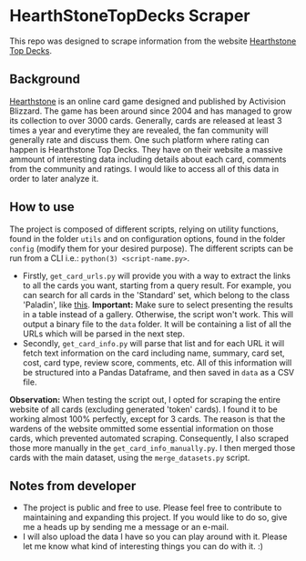# HearthStoneTopDecks Scraper
This repo was designed to scrape information from the website [Hearthstone Top Decks](https://www.hearthstonetopdecks.com/). 

## Background
[Hearthstone](https://playhearthstone.com/) is an online card game designed and published by Activision Blizzard. The game has been around since 2004 and has managed to grow its collection to over 3000 cards. Generally, cards are released at least 3 times a year and everytime they are revealed, the fan community will generally rate and discuss them. One such platform where rating can happen is Hearthstone Top Decks. They have on their website a massive ammount of interesting data including details about each card, comments from the community and ratings. I would like to access all of this data in order to later analyze it.

## How to use
The project is composed of different scripts, relying on utility functions, found in the folder `utils` and on configuration options, found in the folder `config` (modify them for your desired purpose). The different scripts can be run from a CLI i.e.: `python(3) <script-name.py>`.

- Firstly, `get_card_urls.py` will provide you with a way to extract the links to all the cards you want, starting from a query result. For example, you can search for all cards in the 'Standard' set, which belong to the class 'Paladin', like [this](https://www.hearthstonetopdecks.com/cards/?st=&manaCost=&format=standard&rarity=&type=&class=47&set=&mechanic=&race=&orderby=ASC-name&view=table). <b>Important:</b> Make sure to select presenting the results in a table instead of a gallery. Otherwise, the script won't work. This will output a binary file to the `data` folder. It will be containing a list of all the URLs which will be parsed in the next step.
- Secondly, `get_card_info.py` will parse that list and for each URL it will fetch text information on the card including name, summary, card set, cost, card type, review score, comments, etc. All of this information will be structured into a Pandas Dataframe, and then saved in `data` as a CSV file.

<b>Observation:</b> When testing the script out, I opted for scraping the entire website of all cards (excluding generated 'token' cards). I found it to be working almost 100% perfectly, except for 3 cards. The reason is that the wardens of the website ommitted some essential information on those cards, which prevented automated scraping. Consequently, I also scraped those more manually in the `get_card_info_manually.py`. I then merged those cards with the main dataset, using the `merge_datasets.py` script.

## Notes from developer
- The project is public and free to use. Please feel free to contribute to maintaining and expanding this project. If you would like to do so, give me a heads up by sending me a message or an e-mail.
- I will also upload the data I have so you can play around with it. Please let me know what kind of interesting things you can do with it. :) 

